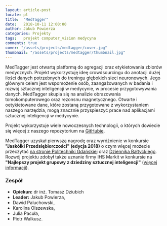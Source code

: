 ```yaml
---
layout: article-post
locale: pl
title:  "MedTagger"
date:   2018-10-11 12:00:00
author: Jakub Powierza
categories: Projekty
tags:	projekt computer_vision medycyna
comments: true
cover: "/assets/projects/medtagger/cover.jpg"
thumbnail: "/assets/projects/medtagger/thumbnail.jpg"
---
```


MedTagger jest otwartą platformą do agregacji oraz etykietowania zbiorów medycznych. Projekt wykorzystuję ideę
 crowdsourcingu do anotacji dużej ilości danych potrzebnych do treningu głębokich sieci neuronowych. Jego głównym
 celem jest wspomożenie osób, zaangażowanych w badania i rozwój sztucznej inteligencji w medycynie, w procesie
 przygotowywania danych. MedTagger skupia się na analizie obrazowania tomokomputerowego oraz rezonsnu magnetycznego.
 Otwarte i oetykietowane dane, które zostaną przygotowane z wykorzystaniem naszego narzędzia, mogą znacznie
 przyspieszyć prace nad aplikacjami sztucznej inteligencji w medycynie.

Projekt wykorzystuje wiele nowoczesnych technologii, o których dowiecie się więcej z naszego repozytorium
 na [GitHubie](https://github.com/jpowie01/MedTagger).

MedTagger uzyskał pierwszą nagrodę oraz wyróżnienie w konkursie **"Jaskółki Przedsiębiorczości" (edycja 2018)**
 o czym więcej możecie przeczytać
 [na stronie Politechniki Gdańskiej](https://pg.edu.pl/aktualnosci/-/asset_publisher/hWGncmoQv7K0/content/znamy-zwyciezcow-konkursu-jaskolki-przedsiebiorczosci-2018?p_p_auth=P9f0lKZA)
 oraz [Dziennika Bałtyckiego](https://dziennikbaltycki.pl/jaskolki-przedsiebiorczosci-2018-studenci-politechniki-gdanskiej-wymyslili-srodek-zwalczajacy-cellulit/ar/13296702). Rozwój projektu zdobył także uznanie firmy IHS Markit w konkursie na **"Najlepszy projekt grupowy z dziedziny
 sztucznej inteligencji"** ([więcej informacji](https://pg.edu.pl/aktualnosci/-/asset_publisher/hWGncmoQv7K0/content/studenci-pg-stworzyli-robota-do-inspekcji-inteligentnych-budynkow)).

### Zespół

 - **Opiekun:** dr inż. Tomasz Dziubich
 - **Leader:** Jakub Powierza,
 - Dawid Paluchowski,
 - Karolina Olszewska,
 - Julia Pacuła,
 - Piotr Walkusz.

